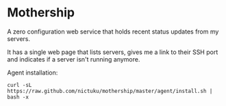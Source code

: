 Mothership
=========

A zero configuration web service that holds recent status updates from my servers.

It has a single web page that lists servers, gives me a link to their SSH port and indicates if a server isn't running anymore.

Agent installation:

```
curl -sL https://raw.github.com/nictuku/mothership/master/agent/install.sh | bash -x
```
